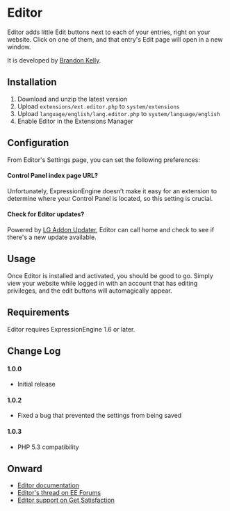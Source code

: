 
Editor
======================================================================

Editor adds little Edit buttons next to each of your entries, right
on your website. Click on one of them, and that entry's Edit page will
open in a new window.

It is developed by [Brandon Kelly](http://brandon-kelly.com/).


Installation
----------------------------------------------------------------------

1. Download and unzip the latest version
2. Upload `extensions/ext.editor.php` to `system/extensions`
3. Upload `language/english/lang.editor.php` to
   `system/language/english`
4. Enable Editor in the Extensions Manager


Configuration
----------------------------------------------------------------------

From Editor's Settings page, you can set the following preferences:

####  Control Panel index page URL?  #################################
Unfortunately, ExpressionEngine doesn’t make it easy for an
extension to determine where your Control Panel is located, so this
setting is crucial.

####  Check for Editor updates?  #####################################
Powered by [LG Addon Updater](http://leevigraham.com/cms-customisation/expressionengine/lg-addon-updater/),
Editor can call home and check to see if there's a new
update available.


Usage
----------------------------------------------------------------------

Once Editor is installed and activated, you should be good to go.
Simply view your website while logged in with an account that has
editing privileges, and the edit buttons will automagically appear.


Requirements
----------------------------------------------------------------------
Editor requires ExpressionEngine 1.6 or later.


Change Log
----------------------------------------------------------------------

####  1.0.0  #########################################################
- Initial release

####  1.0.2  #########################################################
- Fixed a bug that prevented the settings from being saved

####  1.0.3  #########################################################
- PHP 5.3 compatibility


Onward
----------------------------------------------------------------------

- [Editor documentation](http://brandon-kelly.com/apps/editor)
- [Editor's thread on EE Forums](http://expressionengine.com/forums/viewthread/101273/)
- [Editor support on Get Satisfaction](http://getsatisfaction.com/brandonkelly/products/brandonkelly_editor)
